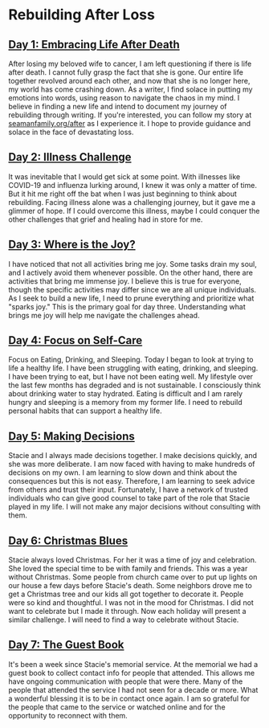 # Rebuilding After Loss

## [Day 1: Embracing Life After Death](01.md)

After losing my beloved wife to cancer, I am left questioning if there is life after death. I cannot fully grasp the
fact that she is gone. Our entire life together revolved around each other, and now that she is no longer here, my world
has come crashing down.  As a writer, I find solace in putting my emotions into words, using reason to navigate the
chaos in my mind. I believe in finding a new life and intend to document my journey of rebuilding through writing. If
you're interested, you can follow my story at [seamanfamily.org/after](https://seamanfamily.org/after) as I experience
it. I hope to provide guidance and solace in the face of devastating loss.


## [Day 2: Illness Challenge](02.md)

It was inevitable that I would get sick at some point. With illnesses like COVID-19 and influenza lurking around, I knew
it was only a matter of time. But it hit me right off the bat when I was just beginning to think about rebuilding.
Facing illness alone was a challenging journey, but it gave me a glimmer of hope. If I could overcome this illness,
maybe I could conquer the other challenges that grief and healing had in store for me.


## [Day 3: Where is the Joy?](03.md)

I have noticed that not all activities bring me joy. Some tasks drain my soul, and I actively avoid them whenever
possible. On the other hand, there are activities that bring me immense joy. I believe this is true for everyone, though
the specific activities may differ since we are all unique individuals. As I seek to build a new life, I need to prune
everything and prioritize what "sparks joy." This is the primary goal for day three. Understanding what brings me joy
will help me navigate the challenges ahead.


## [Day 4: Focus on Self-Care](04.md) 

Focus on Eating, Drinking, and Sleeping.  Today I began to look at trying to life a healthy life.  I have been
struggling with eating, drinking, and sleeping.  I have been trying to eat, but I have not been eating well.  My lifestyle
over the last few months has degraded and is not sustainable.  I consciously think about drinking water to stay hydrated. 
Eating is difficult and I am rarely hungry and sleeping is a memory from my former life.  I need to rebuild personal habits
that can support a healthy life.


## [Day 5: Making Decisions](05.md)

Stacie and I always made decisions together. I make decisions quickly, and she was more deliberate.  I am now faced with
having to make hundreds of decisions on my own.  I am learning to slow down and think about the consequences but this is not
easy.  Therefore, I am learning to seek advice from others and trust their input.  Fortunately, I have a network of trusted
individuals who can give good counsel to take part of the role that Stacie played in my life.  I will not make any major 
decisions without consulting with them.


## [Day 6: Christmas Blues](06.md)

Stacie always loved Christmas. For her it was a time of joy and celebration.  She loved the special time to be with
family and friends. This was a year without Christmas.  Some people from church came over to put up lights on our house a
few days before Stacie's death.  Some neighbors drove me to get a Christmas tree and our kids all got together to decorate it.
People were so kind and thoughtful.  I was not in the mood for Christmas.  I did not want to celebrate but I made it through.
Now each holiday will present a similar challenge.  I will need to find a way to celebrate without Stacie.


## [Day 7: The Guest Book](07.md)

It's been a week since Stacie's memorial service.  At the memorial we had a guest book to collect contact info
for people that attended.  This allows me have ongoing communication with people that were there.  Many of the people
that attended the service I had not seen for a decade or more.   What a wonderful blessing it is to be in contact once
again. I am so grateful for the people that came to the service or watched online and for the opportunity to reconnect with them.

